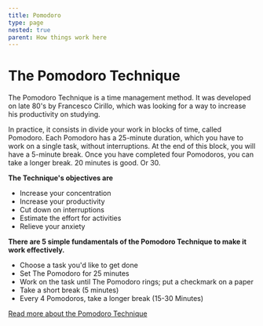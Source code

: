 ```yaml
---
title: Pomodoro
type: page
nested: true
parent: How things work here
---
```


# The Pomodoro Technique

The Pomodoro Technique is a time management method. It was developed on late 80's by Francesco Cirillo, which was looking for a way to increase his productivity on studying.

In practice, it consists in divide your work in blocks of time, called Pomodoro. Each Pomodoro has a 25-minute duration, which you have to work on a single task, without interruptions. At the end of this block, you will have a 5-minute break. Once you have completed four Pomodoros, you can take a longer break. 20 minutes is good. Or 30.

**The Technique's objectives are**

- Increase your concentration
- Increase your productivity
- Cut down on interruptions
- Estimate the effort for activities
- Relieve your anxiety

**There are 5 simple fundamentals of the Pomodoro Technique to make it work effectively.**

- Choose a task you'd like to get done
- Set The Pomodoro for 25 minutes
- Work on the task until The Pomodoro rings; put a checkmark on a paper
- Take a short break (5 minutes)
- Every 4 Pomodoros, take a longer break (15-30 Minutes)

[Read more about the Pomodoro Technique](http://pomodorotechnique.com/)
